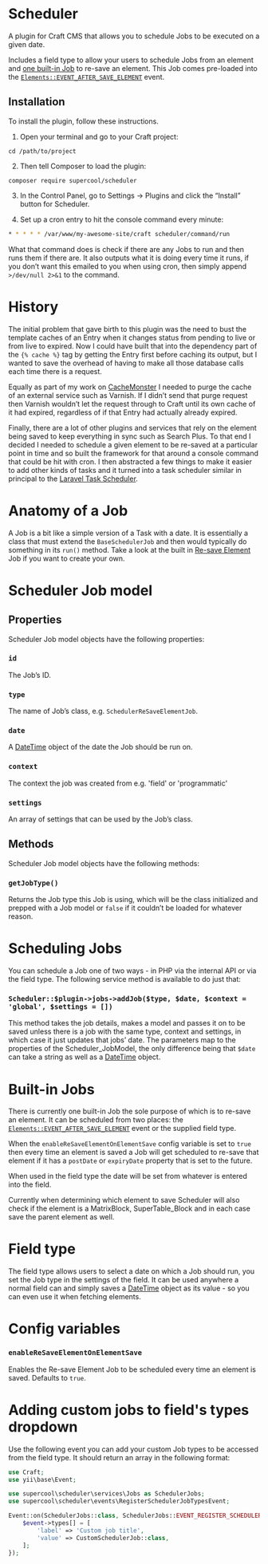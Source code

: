 # Scheduler
A plugin for Craft CMS that allows you to schedule Jobs to be executed on a given date.

Includes a field type to allow your users to schedule Jobs from an element and [one built-in Job](#built-in-jobs) to re-save an element. This Job comes pre-loaded into the [`Elements::EVENT_AFTER_SAVE_ELEMENT`](https://docs.craftcms.com/api/v3/craft-base-savablecomponentinterface.html#public-methods) event.

## Installation

To install the plugin, follow these instructions.

1. Open your terminal and go to your Craft project:

```
cd /path/to/project
````

2. Then tell Composer to load the plugin:

```
composer require supercool/scheduler
```

3. In the Control Panel, go to Settings → Plugins and click the “Install” button for Scheduler.

4. Set up a cron entry to hit the console command every minute:

```bash
* * * * * /var/www/my-awesome-site/craft scheduler/command/run
```

What that command does is check if there are any Jobs to run and then runs them if there are. It also outputs what it is doing every time it runs, if you don’t want this emailed to you when using cron, then simply append `>/dev/null 2>&1` to the command.


# History
The initial problem that gave birth to this plugin was the need to bust the template caches of an Entry when it changes status from pending to live or from live to expired. Now I could have built that into the dependency part of the `{% cache %}` tag by getting the Entry first before caching its output, but I wanted to save the overhead of having to make all those database calls each time there is a request.

Equally as part of my work on [CacheMonster](https://github.com/supercool/Cache-Monster/) I needed to purge the cache of an external service such as Varnish. If I didn’t send that purge request then Varnish wouldn’t let the request through to Craft until its own cache of it had expired, regardless of if that Entry had actually already expired.

Finally, there are a lot of other plugins and services that rely on the element being saved to keep everything in sync such as Search Plus. To that end I decided I needed to schedule a given element to be re-saved at a particular point in time and so built the framework for that around a console command that could be hit with cron. I then abstracted a few things to make it easier to add other kinds of tasks and it turned into a task scheduler similar in principal to the [Laravel Task Scheduler](https://laravel.com/docs/master/scheduling).


# Anatomy of a Job
A Job is a bit like a simple version of a Task with a date. It is essentially a class that must extend the `BaseSchedulerJob` and then would typically do something in its `run()` method. Take a look at the built in [Re-save Element](scheduler/jobs/SchedulerReSaveElementJob.php) Job if you want to create your own.

# Scheduler Job model

## Properties
Scheduler Job model objects have the following properties:

### `id`
The Job’s ID.

### `type`
The name of Job’s class, e.g. `SchedulerReSaveElementJob`.

### `date`
A [DateTime](https://craftcms.com/docs/templating/datetime) object of the date the Job should be run on.

### `context`
The context the job was created from e.g. 'field' or 'programmatic'

### `settings`
An array of settings that can be used by the Job’s class.

## Methods
Scheduler Job model objects have the following methods:

### `getJobType()`
Returns the Job type this Job is using, which will be the class initialized and prepped with a Job model or `false` if it couldn’t be loaded for whatever reason.


# Scheduling Jobs
You can schedule a Job one of two ways - in PHP via the internal API or via the field type. The following service method is available to do just that:

### `Scheduler::$plugin->jobs->addJob($type, $date, $context = 'global', $settings = [])`
This method takes the job details, makes a model and passes it on to be saved unless there is a job with the same type, context and settings, in which case it just updates that jobs’ date. The parameters map to the properties of the Scheduler_JobModel, the only difference being that `$date` can take a string as well as a [DateTime](https://craftcms.com/docs/templating/datetime) object.


# Built-in Jobs
There is currently one built-in Job the sole purpose of which is to re-save an element. It can be scheduled from two places: the [`Elements::EVENT_AFTER_SAVE_ELEMENT`](https://docs.craftcms.com/api/v3/craft-base-savablecomponentinterface.html#public-methods) event or the supplied field type.

When the `enableReSaveElementOnElementSave` config variable is set to `true` then every time an element is saved a Job will get scheduled to re-save that element if it has a `postDate` or `expiryDate` property that is set to the future.

When used in the field type the date will be set from whatever is entered into the field.

Currently when determining which element to save Scheduler will also check if the element is a MatrixBlock, SuperTable_Block and in each case save the parent element as well.


# Field type
The field type allows users to select a date on which a Job should run, you set the Job type in the settings of the field. It can be used anywhere a normal field can and simply saves a [DateTime](https://craftcms.com/docs/templating/datetime) object as its value - so you can even use it when fetching elements.


# Config variables

### `enableReSaveElementOnElementSave`
Enables the Re-save Element Job to be scheduled every time an element is saved. Defaults to `true`.


# Adding custom jobs to field's types dropdown

Use the following event you can add your custom Job types to be accessed from the field type. It should return an array in the following format:

```php
use Craft;
use yii\base\Event;

use supercool\scheduler\services\Jobs as SchedulerJobs;
use supercool\scheduler\events\RegisterSchedulerJobTypesEvent;

Event::on(SchedulerJobs::class, SchedulerJobs::EVENT_REGISTER_SCHEDULER_JOB_TYPES, function (RegisterSchedulerJobTypesEvent $event) {
    $event->types[] = [
        'label' => 'Custom job title',
        'value' => CustomSchedulerJob::class,
    ];
});
```
